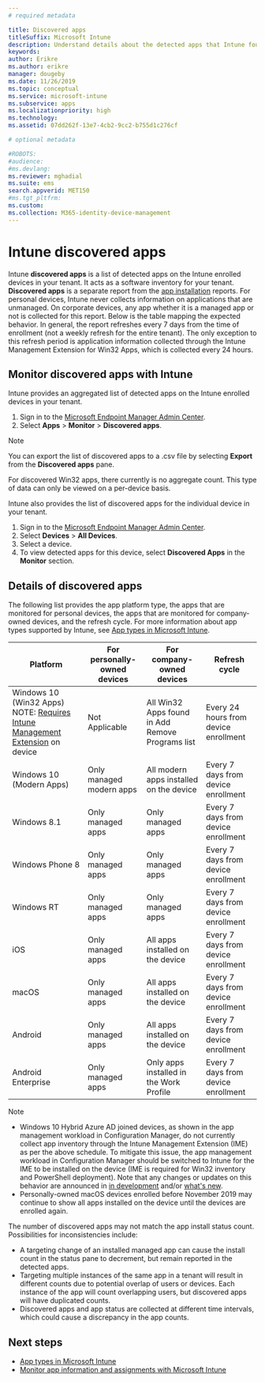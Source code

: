 ```yaml
---
# required metadata

title: Discovered apps
titleSuffix: Microsoft Intune
description: Understand details about the detected apps that Intune found on a device.
keywords:
author: Erikre
ms.author: erikre
manager: dougeby
ms.date: 11/26/2019
ms.topic: conceptual
ms.service: microsoft-intune
ms.subservice: apps
ms.localizationpriority: high
ms.technology:
ms.assetid: 07dd262f-13e7-4cb2-9cc2-b755d1c276cf

# optional metadata

#ROBOTS:
#audience:
#ms.devlang:
ms.reviewer: mghadial
ms.suite: ems
search.appverid: MET150
#ms.tgt_pltfrm:
ms.custom: 
ms.collection: M365-identity-device-management
---
```


# Intune discovered apps

Intune **discovered apps** is a list of detected apps on the Intune enrolled devices in your tenant. It acts as a software inventory for your tenant. **Discovered apps** is a separate report from the [app installation](apps-monitor.md) reports. For personal devices, Intune never collects information on applications that are unmanaged. On corporate devices, any app whether it is a managed app or not is collected for this report. Below is the table mapping the expected behavior. In general, the report refreshes every 7 days from the time of enrollment (not a weekly refresh for the entire tenant). The only exception to this refresh period is application information collected through the Intune Management Extension for Win32 Apps, which is collected every 24 hours.

## Monitor discovered apps with Intune

Intune provides an aggregated list of detected apps on the Intune enrolled devices in your tenant.

1. Sign in to the [Microsoft Endpoint Manager Admin Center](https://go.microsoft.com/fwlink/?linkid=2109431).
2. Select **Apps** > **Monitor** > **Discovered apps**.

>[!NOTE]
>You can export the list of discovered apps to a .csv file by selecting **Export** from the **Discovered apps** pane.
>
>For discovered Win32 apps, there currently is no aggregate count. This type of data can only be viewed on a per-device basis.

Intune also provides the list of discovered apps for the individual device in your tenant.

1. Sign in to the [Microsoft Endpoint Manager Admin Center](https://go.microsoft.com/fwlink/?linkid=2109431).
2. Select **Devices** > **All Devices**.
3. Select a device.
4. To view detected apps for this device, select **Discovered Apps** in the **Monitor** section.

## Details of discovered apps

The following list provides the app platform type, the apps that are monitored for personal devices, the apps that are monitored for company-owned devices, and the refresh cycle. For more information about app types supported by Intune, see [App types in Microsoft Intune](apps-add.md#app-types-in-microsoft-intune).

| Platform | For personally-owned devices | For company-owned devices | Refresh cycle |
|------------------------------------------------------------------------|----------------------------------|--------------------------------------------------|---------------------------------------|
| Windows 10 (Win32 Apps) NOTE: [Requires Intune Management Extension](intune-management-extension.md) on device | Not Applicable | All Win32 Apps found in Add Remove Programs list | Every 24 hours from device enrollment |
| Windows 10 (Modern Apps) | Only managed modern apps | All modern apps installed on the device | Every 7 days from device enrollment |
| Windows 8.1 | Only managed apps | Only managed apps | Every 7 days from device enrollment |
| Windows Phone 8 | Only managed apps | Only managed apps | Every 7 days from device enrollment |
| Windows RT | Only managed apps | Only managed apps | Every 7 days from device enrollment |
| iOS | Only managed apps | All apps installed on the device | Every 7 days from device enrollment |
| macOS | Only managed apps | All apps installed on the device | Every 7 days from device enrollment |
| Android | Only managed apps | All apps installed on the device | Every 7 days from device enrollment |
| Android Enterprise | Only managed apps | Only apps installed in the Work Profile | Every 7 days from device enrollment |

> [!NOTE]
> - Windows 10 Hybrid Azure AD joined devices, as shown in the app management workload in Configuration Manager, do not currently collect app inventory through the Intune Management Extension (IME) as per the above schedule. To mitigate this issue, the app management workload in Configuration Manager should be switched to Intune for the IME to be installed on the device (IME is required for Win32 inventory and PowerShell deployment). Note that any changes or updates on this behavior are announced in [in development](../fundamentals/in-development.md) and/or [what's new](../fundamentals/whats-new.md).
> - Personally-owned macOS devices enrolled before November 2019 may continue to show all apps installed on the device until the devices are enrolled again.

The number of discovered apps may not match the app install status count. Possibilities for inconsistencies include:

- A targeting change of an installed managed app can cause the install count in the status pane to decrement, but remain reported in the detected apps.
- Targeting multiple instances of the same app in a tenant will result in different counts due to potential overlap of users or devices. Each instance of the app will count overlapping users, but discovered apps will have duplicated counts.
- Discovered apps and app status are collected at different time intervals, which could cause a discrepancy in the app counts.

## Next steps

- [App types in Microsoft Intune](apps-add.md#app-types-in-microsoft-intune)
- [Monitor app information and assignments with Microsoft Intune](apps-monitor.md)

